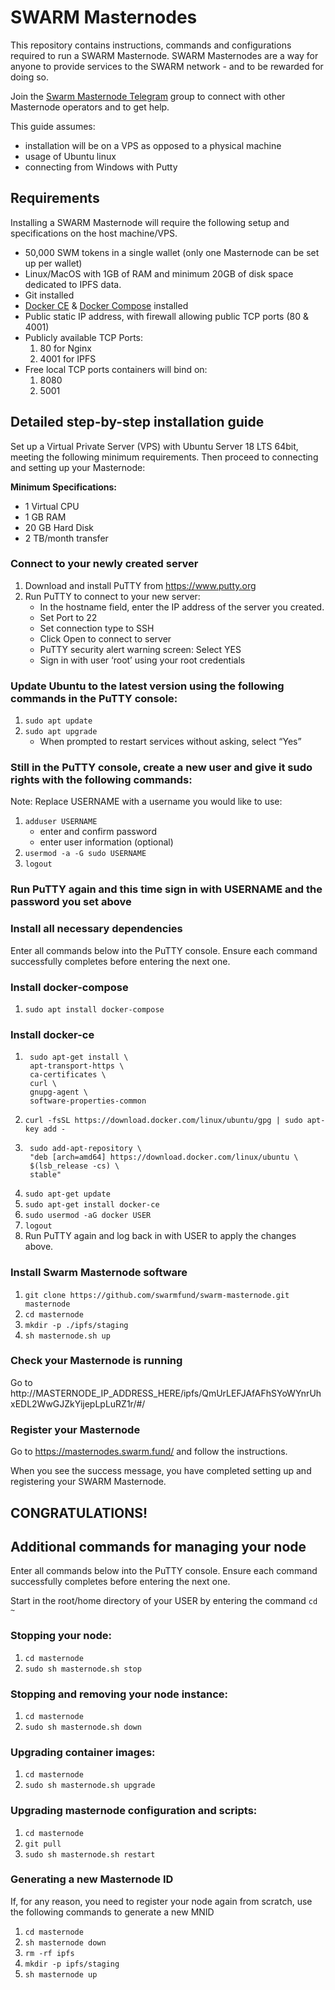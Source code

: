 # SWARM Masternodes

This repository contains instructions, commands and configurations required to run a SWARM Masternode. SWARM Masternodes are a way for anyone to provide services to the SWARM network - and to be rewarded for doing so.

Join the [Swarm Masternode Telegram](https://t.me/swarmmasternodes) group to connect with other Masternode operators and to get help.

This guide assumes:
- installation will be on a VPS as opposed to a physical machine
- usage of Ubuntu linux
- connecting from Windows with Putty

## <a name="req"></a>Requirements

Installing a SWARM Masternode will require the following setup and specifications on the host machine/VPS.

- 50,000 SWM tokens in a single wallet (only one Masternode can be set up per wallet)
- Linux/MacOS with 1GB of RAM and minimum 20GB of disk space dedicated to IPFS data.
- Git installed
- [Docker CE](https://docs.docker.com/install/ "") & [Docker Compose](https://docs.docker.com/compose/install/ "") installed
- Public static IP address, with firewall allowing public TCP ports (80 & 4001)
- Publicly available TCP Ports:
  1. 80 for Nginx
  2. 4001 for IPFS
- Free local TCP ports containers will bind on:
  1. 8080
  2. 5001

## Detailed step-by-step installation guide
Set up a Virtual Private Server (VPS) with Ubuntu Server 18 LTS 64bit, meeting the following minimum requirements. Then proceed to connecting and setting up your Masternode:

**Minimum Specifications:**
* 1 Virtual CPU
* 1 GB RAM
* 20 GB Hard Disk
* 2 TB/month transfer

### Connect to your newly created server
1. Download and install PuTTY from https://www.putty.org
2. Run PuTTY to connect to your new server:
    * In the hostname field, enter the IP address of the server you created.
    * Set Port to 22
    * Set connection type to SSH
    * Click Open to connect to server
    * PuTTY security alert warning screen: Select YES
    * Sign in with user ‘root’ using your root credentials

### Update Ubuntu to the latest version using the following commands in the PuTTY console:
1. `sudo apt update`
2. `sudo apt upgrade`
    - When prompted to restart services without asking, select “Yes”

### Still in the PuTTY console, create a new user and give it sudo rights with the following commands:
Note: Replace USERNAME with a username you would like to use:

1. `adduser USERNAME`
    - enter and confirm password
    - enter user information (optional)
2. `usermod -a -G sudo USERNAME`
3. `logout`

### Run PuTTY again and this time sign in with USERNAME and the password you set above

### Install all necessary dependencies
Enter all commands below into the PuTTY console. Ensure each command successfully completes before entering the next one.

### Install docker-compose
1. `sudo apt install docker-compose`

### Install docker-ce
1. ```
    sudo apt-get install \
    apt-transport-https \
    ca-certificates \
    curl \
    gnupg-agent \
    software-properties-common
    ```
2. `curl -fsSL https://download.docker.com/linux/ubuntu/gpg | sudo apt-key add -`
3. ```
    sudo add-apt-repository \
    "deb [arch=amd64] https://download.docker.com/linux/ubuntu \
    $(lsb_release -cs) \
    stable"
    ```
4. `sudo apt-get update`
5. `sudo apt-get install docker-ce`
6. `sudo usermod -aG docker USER`
7. `logout`
8. Run PuTTY again and log back in with USER to apply the changes above.

### Install Swarm Masternode software
1. `git clone https://github.com/swarmfund/swarm-masternode.git masternode`
2. `cd masternode`
3. `mkdir -p ./ipfs/staging`
4.  `sh masternode.sh up`

### Check your Masternode is running

Go to http://MASTERNODE_IP_ADDRESS_HERE/ipfs/QmUrLEFJAfAFhSYoWYnrUhxEDL2WwGJZkYijepLpLuRZ1r/#/

### Register your Masternode

Go to https://masternodes.swarm.fund/ and follow the instructions.

When you see the success message, you have completed setting up and registering your SWARM Masternode.

## CONGRATULATIONS!




## Additional commands for managing your node

Enter all commands below into the PuTTY console. Ensure each command successfully completes before entering the next one.

Start in the root/home directory of your USER by entering the command `cd ~`

### Stopping your node:
1. `cd masternode`
2. `sudo sh masternode.sh stop`

### Stopping and removing your node instance:
1. `cd masternode`
2. `sudo sh masternode.sh down`

### Upgrading container images:
1. `cd masternode`
2. `sudo sh masternode.sh upgrade`

### Upgrading masternode configuration and scripts:
1.  `cd masternode`
2. `git pull`
3. `sudo sh masternode.sh restart`

### Generating a new Masternode ID
If, for any reason, you need to register your node again from scratch, use the following commands to generate a new MNID
1. `cd masternode`
2. `sh masternode down`
3. `rm -rf ipfs`
4. `mkdir -p ipfs/staging`
5. `sh masternode up`
